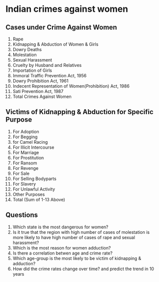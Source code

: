 # Indian crimes against women
## Cases under Crime Against Women
1. Rape
2. Kidnapping & Abduction of Women & Girls
3. Dowry Deaths
4. Molestation
5. Sexual Harassment
6. Cruelty by Husband and Relatives
7. Importation of Girls
8. Immoral Traffic Prevention Act, 1956
9. Dowry Prohibition Act, 1961
10. Indecent Representation of Women(Prohibition) Act, 1986
11. Sati Prevention Act, 1987
12. Total Crimes Against Women
## Victims of Kidnapping & Abduction for Specific Purpose
1. For Adoption
2. For Begging
3. for Camel Racing
4. For Illicit Intercourse
5. For Marriage
6. For Prostitution
7. For Ransom
8. For Revenge
9. For Sale
10. For Selling Bodyparts
11. For Slavery
12. For Unlawful Activity
13. Other Purposes
14. Total (Sum of 1-13 Above)
## Questions
1. Which state is the most dangerous for women?
2. Is it true that the region with high number of cases of molestation is more likely to have high number of cases of rape and sexual harassment?
3. Which is the most reason for women adduction?
4. Is there a correlation betwen age and crime rate?
5. Which age-group is the most likely to be victim of kidnapping & adduction?
6. How did the crime rates change over time? and predict the trend in 10 years
